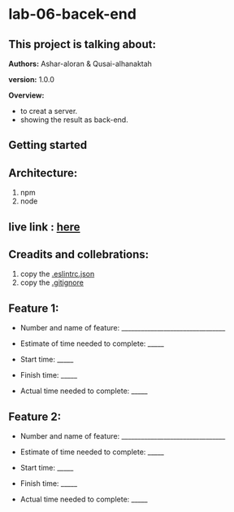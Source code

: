 # lab-06-bacek-end

## This project is talking about:


**Authors:** Ashar-aloran & Qusai-alhanaktah

**version:** 1.0.0

**Overview:**
* to creat a server. 
* showing the result as back-end.

## Getting started

## Architecture:
1. npm 
2. node 


## live link : [here](https://qusai-alhanaktah.github.io/lab-06-back-end/.)


## Creadits and collebrations:
1. copy the [.eslintrc.json](https://github.com/LTUC/amman-201d2/blob/master/configs/.eslintrc.json)
2. copy the [.gitignore](https://github.com/LTUC/amman-301d2/blob/master/class-00/lab-d/starter-code/.gitignore)





## Feature 1:

* Number and name of feature: ________________________________

* Estimate of time needed to complete: _____

* Start time: _____

* Finish time: _____

* Actual time needed to complete: _____

## Feature 2:

* Number and name of feature: ________________________________

* Estimate of time needed to complete: _____

* Start time: _____

* Finish time: _____

* Actual time needed to complete: _____

